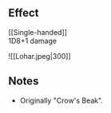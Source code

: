 ## Effect
[[Single-handed]]<br>1D8+1 damage

![[Lohar.jpeg|300]]
## Notes
* Originally "Crow's Beak".